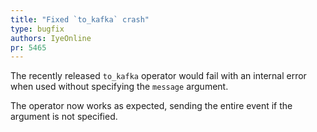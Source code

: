 ```yaml
---
title: "Fixed `to_kafka` crash"
type: bugfix
authors: IyeOnline
pr: 5465
---
```


The recently released `to_kafka` operator would fail with an internal error
when used without specifying the `message` argument.

The operator now works as expected, sending the entire event if the argument
is not specified.
